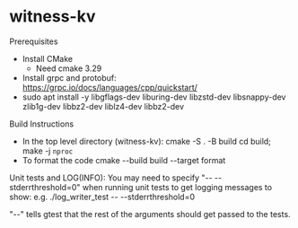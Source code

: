 # witness-kv

Prerequisites
- Install CMake
  - Need cmake 3.29
- Install grpc and protobuf: https://grpc.io/docs/languages/cpp/quickstart/
- sudo apt install -y libgflags-dev liburing-dev libzstd-dev libsnappy-dev zlib1g-dev libbz2-dev liblz4-dev libbz2-dev

Build Instructions
- In the top level directory (witness-kv):
    cmake -S . -B build
    cd build; make -j `nproc`
- To format the code
    cmake --build build --target format

Unit tests and LOG(INFO):
You may need to specify "-- --stderrthreshold=0" when running unit tests to get logging messages to show:
  e.g.
        ./log_writer_test -- --stderrthreshold=0

"--" tells gtest that the rest of the arguments should get passed to the tests.

